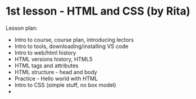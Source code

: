 # 1st lesson - HTML and CSS (by Rita)

Lesson plan:
- Intro to course, course plan, introducing lectors
- Intro to tools, downloading/installing VS code
- Intro to web/html history
- HTML versions history, HTML5
- HTML tags and attributes
- HTML structure - head and body
- Practice - Hello world with HTML
- Intro to CSS (simple stuff, no box model)
- <style> tag
- Selectors
- Simple examples (changing colors, font, etc.)
- Practice with CSS
- Few words about static and non-static pages, maybe small example to show the difference - cliffhanger before the next lesson and intro to JavaScript

# 2nd lesson - Values, Types and Operators (by Martynas)

Lesson plan:
1. Short recap about previous lesson and how it ties in with todays lesson (a.k.a. the big overview)
1. Values
1. Numbers
	* Arithmetic
	* Special numbers (Infinity, -Infinity, NaN)
1. Strings
1. Unary operators
1. Boolean values
	* Comparison
	* Logical operators
1. Empty values
1. Automatic type conversion
1. Summary
1. Some homework ?

# 3rd lesson - Program Structure

Lesson plan:
- Expressions and statements
- Bindings (let ten = 10) and their naming
- Functions (prompt(""), console.log())
- Return values
- Control flow
- Conditional execution (if, else if, else)
- While and Do loops
- for loops
- Breaking Out of a Loop
- Updating bindings succinctly (counter += 1)
- switch
Very quickly:
- capitalization
- comments
- Indenting Code

# 4th lesson - Functions

Lesson plan:
- Defining a function
- Bindings and scopes
- Nested scope
- Functions as values
- Declaration notation
- Arrow functions (maybe)
- Closure

# 5rd lesson - Data Structures: Objects and Arrays

Lesson plan:
- Data sets
- Properties
- Methods
- Objects
- Mutability
- Strings and their properties
